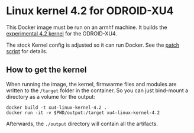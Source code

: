 # Linux kernel 4.2 for ODROID-XU4

This Docker image must be run on an armhf machine. It builds the [experimental 4.2 kernel](http://odroid.com/dokuwiki/doku.php?id=en:xu4_building_kernel) for the ODROID-XU4.

The stock Kernel config is adjusted so it can run Docker. See the [patch script](adjust-kernel-config) for details.

## How to get the kernel

When running the image, the kernel, firmwarme files and modules are written to the `/target` folder in the container. So you can just bind-mount a directory as a volume for the output:

    docker build -t xu4-linux-kernel-4.2 .
    docker run -it -v $PWD/output:/target xu4-linux-kernel-4.2

Afterwards, the `./output` directory will contain all the artifacts.
